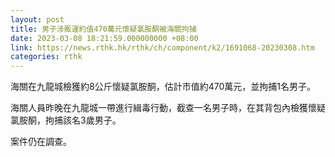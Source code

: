 ```yaml
---
layout: post
title: 男子涉販運約值470萬元懷疑氯胺酮被海關拘捕
date: 2023-03-08 18:21:59.000000000 +08:00
link: https://news.rthk.hk/rthk/ch/component/k2/1691068-20230308.htm
categories: rthk
---
```


海關在九龍城檢獲約8公斤懷疑氯胺酮，估計市值約470萬元，並拘捕1名男子。 

海關人員昨晚在九龍城一帶進行緝毒行動，截查一名男子時，在其背包內檢獲懷疑氯胺酮，拘捕該名3歲男子。

案件仍在調查。
